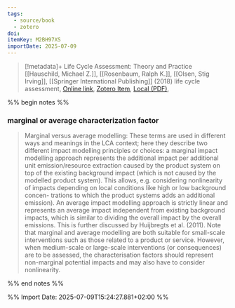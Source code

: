 ```yaml
---
tags:
  - source/book
  - zotero
doi: 
itemKey: M2BH97XS
importDate: 2025-07-09
---
```

>[!metadata]+
> Life Cycle Assessment: Theory and Practice
> [[Hauschild, Michael Z.]], [[Rosenbaum, Ralph K.]], [[Olsen, Stig Irving]], 
> [[Springer International Publishing]] (2018)
> life cycle assessment, 
> [Online link](https://link.springer.com/10.1007/978-3-319-56475-3), [Zotero Item](zotero://select/library/items/M2BH97XS), [Local (PDF)](file://C:/Users/aburg/Documents/references/zotero/storage/4DKAHMHY/Hauschild2018_LifeCycle.pdf), 

%% begin notes %%
### marginal or average characterization factor
>Marginal versus average modelling: These terms are used in different ways and meanings in the LCA context; here they describe two different impact modelling principles or choices: a marginal impact modelling approach represents the additional impact per additional unit emission/resource extraction caused by the product system on top of the existing background impact (which is not caused by the modelled product system). This allows, e.g. considering nonlinearity of impacts depending on local conditions like high or low background concen- trations to which the product systems adds an additional emission). An average impact modelling approach is strictly linear and represents an average impact independent from existing background impacts, which is similar to dividing the overall impact by the overall emissions. This is further discussed by Huijbregts et al. (2011). Note that marginal and average modelling are both suitable for small-scale interventions such as those related to a product or service. However, when medium-scale or large-scale interventions (or consequences) are to be assessed, the characterisation factors should represent non-marginal potential impacts and may also have to consider nonlinearity.

%% end notes %%

%% Import Date: 2025-07-09T15:24:27.881+02:00 %%
